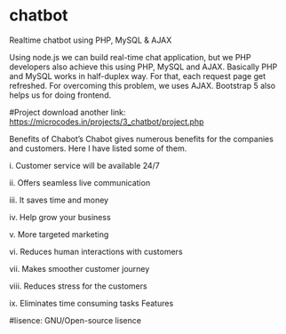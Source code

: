 # chatbot
Realtime chatbot using PHP, MySQL &amp; AJAX

Using node.js we can build real-time chat application, but we PHP developers also achieve this using PHP, MySQL and AJAX. Basically PHP and MySQL works in half-duplex way. For that, each request page get refreshed. For overcoming this problem, we uses AJAX. Bootstrap 5 also helps us for doing frontend.

#Project download another link: https://microcodes.in/projects/3_chatbot/project.php

Benefits of Chabot’s Chabot gives numerous benefits for the companies and customers. Here I have listed some of them.

i. Customer service will be available 24/7 

ii. Offers seamless live communication 

iii. It saves time and money 

iv. Help grow your business 

v. More targeted marketing 

vi. Reduces human interactions with customers 

vii. Makes smoother customer journey 

viii. Reduces stress for the customers 

ix. Eliminates time consuming tasks Features

#lisence:
GNU/Open-source lisence


